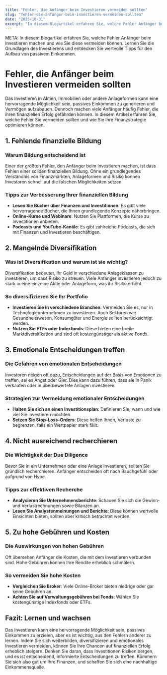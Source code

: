```yaml
---
title: "Fehler, die Anfänger beim Investieren vermeiden sollten"
slug: "fehler-die-anfanger-beim-investieren-vermeiden-sollten"
date: "2025-10-31"
excerpt: "In diesem Blogartikel erfahren Sie, welche Fehler Anfänger beim Investieren machen und wie Sie diese vermeiden können. Lernen Sie die Grundlagen des Investierens und entdecken Sie wertvolle Tipps für den Aufbau von passivem Einkommen."
---
```


META: In diesem Blogartikel erfahren Sie, welche Fehler Anfänger beim Investieren machen und wie Sie diese vermeiden können. Lernen Sie die Grundlagen des Investierens und entdecken Sie wertvolle Tipps für den Aufbau von passivem Einkommen.

# Fehler, die Anfänger beim Investieren vermeiden sollten

Das Investieren in Aktien, Immobilien oder andere Anlageformen kann eine hervorragende Möglichkeit sein, passives Einkommen zu generieren und Vermögen aufzubauen. Dennoch machen viele Anfänger häufig Fehler, die ihren finanziellen Erfolg gefährden können. In diesem Artikel erfahren Sie, welche Fehler Sie vermeiden sollten und wie Sie Ihre Finanzstrategie optimieren können.

## 1. Fehlende finanzielle Bildung

### Warum Bildung entscheidend ist

Einer der größten Fehler, den Anfänger beim Investieren machen, ist dass Fehlen einer soliden finanziellen Bildung. Ohne ein grundlegendes Verständnis von Finanzmärkten, Anlageformen und Risiko können Investoren schnell auf die falschen Möglichkeiten setzen.

### Tipps zur Verbesserung Ihrer finanziellen Bildung

- **Lesen Sie Bücher über Finanzen und Investitionen**: Es gibt viele hervorragende Bücher, die Ihnen grundlegende Konzepte näherbringen.
- **Online-Kurse und Webinare**: Nutzen Sie Plattformen, die Kurse zu Investitionen anbieten.
- **Podcasts und YouTube-Kanäle**: Es gibt zahlreiche Podcasts, die sich mit Finanzen und Investieren beschäftigen.

## 2. Mangelnde Diversifikation

### Was ist Diversifikation und warum ist sie wichtig?

Diversifikation bedeutet, Ihr Geld in verschiedene Anlageklassen zu investieren, um dass Risiko zu streuen. Viele Anfänger investieren jedoch zu stark in eine einzelne Aktie oder Anlageform, was ihr Risiko erhöht.

### So diversifizieren Sie Ihr Portfolio

- **Investieren Sie in verschiedene Branchen**: Vermeiden Sie es, nur in Technologieunternehmen zu investieren. Auch Sektoren wie Gesundheitswesen, Konsumgüter und Energie sollten berücksichtigt werden.
- **Nutzen Sie ETFs oder Indexfonds**: Diese bieten eine breite Marktdiversifikation und sind oft kostengünstiger als aktive Fonds.

## 3. Emotionale Entscheidungen treffen

### Die Gefahren von emotionalen Entscheidungen

Investoren neigen oft dazu, Entscheidungen auf der Basis von Emotionen zu treffen, sei es Angst oder Gier. Dies kann dazu führen, dass sie in Panik verkaufen oder in überbewertete Anlagen investieren.

### Strategien zur Vermeidung emotionaler Entscheidungen

- **Halten Sie sich an einen Investitionsplan**: Definieren Sie, wann und wie viel Sie investieren möchten.
- **Setzen Sie Stop-Loss-Orders**: Diese helfen Ihnen, Verluste zu begrenzen, falls ein Wertpapier stark fällt.
  
## 4. Nicht ausreichend recherchieren

### Die Wichtigkeit der Due Diligence

Bevor Sie in ein Unternehmen oder eine Anlage investieren, sollten Sie gründlich recherchieren. Anfänger entscheiden oft nach Bauchgefühl oder aufgrund von Hype.

### Tipps zur effektiven Recherche

- **Analysieren Sie Unternehmensberichte**: Schauen Sie sich die Gewinn- und Verlustrechnungen sowie Bilanzen an.
- **Lesen Sie Analystenmeinungen und Berichte**: Diese können wertvolle Einsichten bieten, sollten aber kritisch betrachtet werden.

## 5. Zu hohe Gebühren und Kosten

### Die Auswirkungen von hohen Gebühren

Oft übersehen Anfänger die Kosten, die mit dem Investieren verbunden sind. Hohe Gebühren können Ihre Rendite erheblich schmälern.

### So vermeiden Sie hohe Kosten

- **Vergleichen Sie Broker**: Viele Online-Broker bieten niedrige oder gar keine Gebühren an.
- **Achten Sie auf Verwaltungsgebühren bei Fonds**: Wählen Sie kostengünstige Indexfonds oder ETFs.

## Fazit: Lernen und wachsen

Das Investieren kann eine hervorragende Möglichkeit sein, passives Einkommen zu erzielen, aber es ist wichtig, aus den Fehlern anderer zu lernen. Indem Sie sich weiterbilden, diversifizieren und emotionales Investieren vermeiden, können Sie Ihre Chancen auf finanziellen Erfolg erheblich steigern. Denken Sie daran, dass Investitionen Risiken bergen, und es ist entscheidend, informierte Entscheidungen zu treffen. Kümmern Sie sich also gut um Ihre Finanzen, und schaffen Sie sich eine nachhaltige Einkommensquelle.

